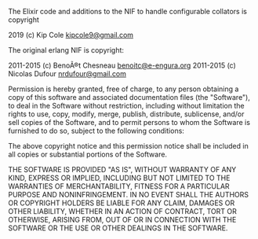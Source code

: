 The Elixir code and additions to the NIF to handle
configurable collators is copyright

2019 (c) Kip Cole <kipcole9@gmail.com>

The original erlang NIF is copyright:

2011-2015 (c) BenoÃ®t Chesneau <benoitc@e-engura.org>
2011-2015 (c) Nicolas Dufour <nrdufour@gmail.com>

Permission is hereby granted, free of charge, to any person
obtaining a copy of this software and associated documentation
files (the "Software"), to deal in the Software without
restriction, including without limitation the rights to use,
copy, modify, merge, publish, distribute, sublicense, and/or sell
copies of the Software, and to permit persons to whom the
Software is furnished to do so, subject to the following
conditions:

The above copyright notice and this permission notice shall be
included in all copies or substantial portions of the Software.

THE SOFTWARE IS PROVIDED "AS IS", WITHOUT WARRANTY OF ANY KIND,
EXPRESS OR IMPLIED, INCLUDING BUT NOT LIMITED TO THE WARRANTIES
OF MERCHANTABILITY, FITNESS FOR A PARTICULAR PURPOSE AND
NONINFRINGEMENT. IN NO EVENT SHALL THE AUTHORS OR COPYRIGHT
HOLDERS BE LIABLE FOR ANY CLAIM, DAMAGES OR OTHER LIABILITY,
WHETHER IN AN ACTION OF CONTRACT, TORT OR OTHERWISE, ARISING
FROM, OUT OF OR IN CONNECTION WITH THE SOFTWARE OR THE USE OR
OTHER DEALINGS IN THE SOFTWARE.